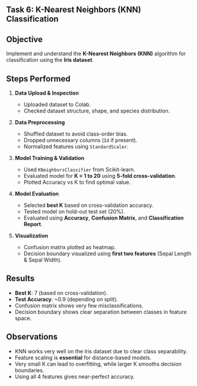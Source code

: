 ## Task 6: K-Nearest Neighbors (KNN) Classification  

## Objective  
Implement and understand the **K-Nearest Neighbors (KNN)** algorithm for classification using the **Iris dataset**.  

##  Steps Performed  

1. **Data Upload & Inspection**  
   - Uploaded dataset to Colab.  
   - Checked dataset structure, shape, and species distribution.  

2. **Data Preprocessing**  
   - Shuffled dataset to avoid class-order bias.  
   - Dropped unnecessary columns (`Id` if present).  
   - Normalized features using `StandardScaler`.  

3. **Model Training & Validation**  
   - Used `KNeighborsClassifier` from Scikit-learn.  
   - Evaluated model for **K = 1 to 20** using **5-fold cross-validation**.  
   - Plotted Accuracy vs K to find optimal value.  

4. **Model Evaluation**  
   - Selected **best K** based on cross-validation accuracy.  
   - Tested model on hold-out test set (20%).  
   - Evaluated using **Accuracy**, **Confusion Matrix**, and **Classification Report**.  

5. **Visualization**  
   - Confusion matrix plotted as heatmap.  
   - Decision boundary visualized using **first two features** (Sepal Length & Sepal Width).  


## Results  

- **Best K**: 7 (based on cross-validation).  
- **Test Accuracy**: ~0.9 (depending on split).  
- Confusion matrix shows very few misclassifications.  
- Decision boundary shows clear separation between classes in feature space.  

## Observations  
- KNN works very well on the Iris dataset due to clear class separability.  
- Feature scaling is **essential** for distance-based models.  
- Very small K can lead to overfitting, while larger K smooths decision boundaries.  
- Using all 4 features gives near-perfect accuracy.  

